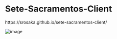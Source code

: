 <h1>Sete-Sacramentos-Client</h1>
https://srosaka.github.io/sete-sacramentos-client/

![image](https://github.com/user-attachments/assets/40ab82ec-a6a8-488d-b167-e75699d67d28)
